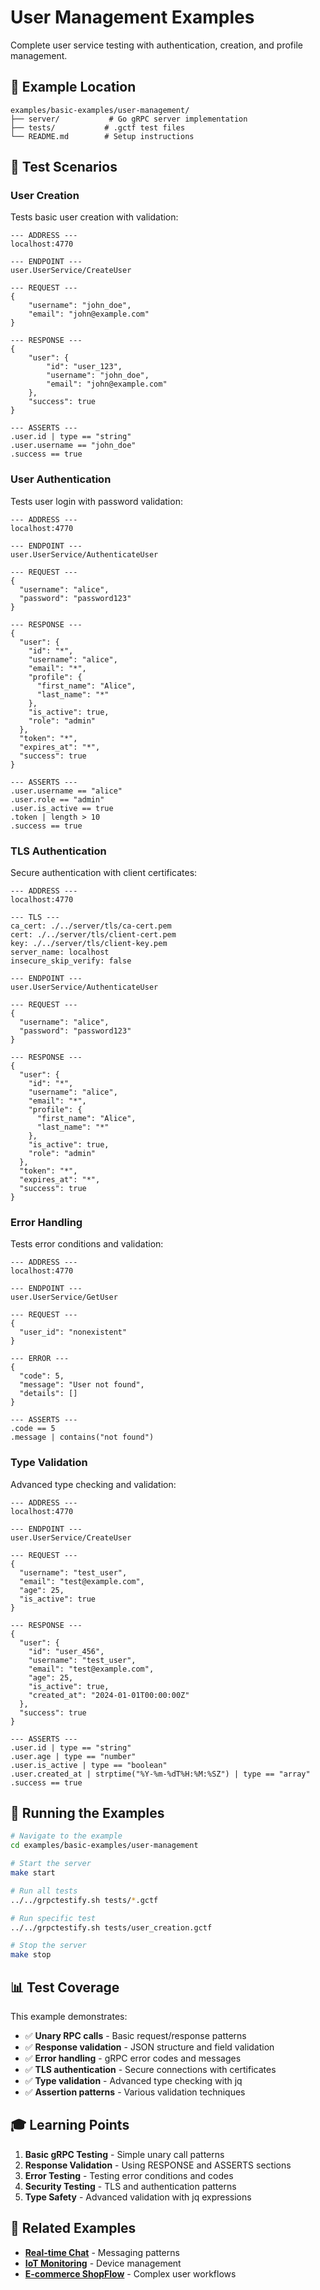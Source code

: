 # User Management Examples

Complete user service testing with authentication, creation, and profile management.

## 📁 Example Location

```
examples/basic-examples/user-management/
├── server/           # Go gRPC server implementation
├── tests/           # .gctf test files
└── README.md        # Setup instructions
```

## 🎯 Test Scenarios

### User Creation
Tests basic user creation with validation:

```gctf
--- ADDRESS ---
localhost:4770

--- ENDPOINT ---
user.UserService/CreateUser

--- REQUEST ---
{
    "username": "john_doe",
    "email": "john@example.com"
}

--- RESPONSE ---
{
    "user": {
        "id": "user_123",
        "username": "john_doe",
        "email": "john@example.com"
    },
    "success": true
}

--- ASSERTS ---
.user.id | type == "string"
.user.username == "john_doe"
.success == true
```

### User Authentication
Tests user login with password validation:

```gctf
--- ADDRESS ---
localhost:4770

--- ENDPOINT ---
user.UserService/AuthenticateUser

--- REQUEST ---
{
  "username": "alice",
  "password": "password123"
}

--- RESPONSE ---
{
  "user": {
    "id": "*",
    "username": "alice",
    "email": "*",
    "profile": {
      "first_name": "Alice",
      "last_name": "*"
    },
    "is_active": true,
    "role": "admin"
  },
  "token": "*",
  "expires_at": "*",
  "success": true
}

--- ASSERTS ---
.user.username == "alice"
.user.role == "admin"
.user.is_active == true
.token | length > 10
.success == true
```

### TLS Authentication
Secure authentication with client certificates:

```gctf
--- ADDRESS ---
localhost:4770

--- TLS ---
ca_cert: ./../server/tls/ca-cert.pem
cert: ./../server/tls/client-cert.pem
key: ./../server/tls/client-key.pem
server_name: localhost
insecure_skip_verify: false

--- ENDPOINT ---
user.UserService/AuthenticateUser

--- REQUEST ---
{
  "username": "alice",
  "password": "password123"
}

--- RESPONSE ---
{
  "user": {
    "id": "*",
    "username": "alice",
    "email": "*",
    "profile": {
      "first_name": "Alice",
      "last_name": "*"
    },
    "is_active": true,
    "role": "admin"
  },
  "token": "*",
  "expires_at": "*",
  "success": true
}
```

### Error Handling
Tests error conditions and validation:

```gctf
--- ADDRESS ---
localhost:4770

--- ENDPOINT ---
user.UserService/GetUser

--- REQUEST ---
{
  "user_id": "nonexistent"
}

--- ERROR ---
{
  "code": 5,
  "message": "User not found",
  "details": []
}

--- ASSERTS ---
.code == 5
.message | contains("not found")
```

### Type Validation
Advanced type checking and validation:

```gctf
--- ADDRESS ---
localhost:4770

--- ENDPOINT ---
user.UserService/CreateUser

--- REQUEST ---
{
  "username": "test_user",
  "email": "test@example.com",
  "age": 25,
  "is_active": true
}

--- RESPONSE ---
{
  "user": {
    "id": "user_456",
    "username": "test_user",
    "email": "test@example.com",
    "age": 25,
    "is_active": true,
    "created_at": "2024-01-01T00:00:00Z"
  },
  "success": true
}

--- ASSERTS ---
.user.id | type == "string"
.user.age | type == "number"
.user.is_active | type == "boolean"
.user.created_at | strptime("%Y-%m-%dT%H:%M:%SZ") | type == "array"
.success == true
```

## 🔧 Running the Examples

```bash
# Navigate to the example
cd examples/basic-examples/user-management

# Start the server
make start

# Run all tests
../../grpctestify.sh tests/*.gctf

# Run specific test
../../grpctestify.sh tests/user_creation.gctf

# Stop the server
make stop
```

## 📊 Test Coverage

This example demonstrates:

- ✅ **Unary RPC calls** - Basic request/response patterns
- ✅ **Response validation** - JSON structure and field validation
- ✅ **Error handling** - gRPC error codes and messages
- ✅ **TLS authentication** - Secure connections with certificates
- ✅ **Type validation** - Advanced type checking with jq
- ✅ **Assertion patterns** - Various validation techniques

## 🎓 Learning Points

1. **Basic gRPC Testing** - Simple unary call patterns
2. **Response Validation** - Using RESPONSE and ASSERTS sections
3. **Error Testing** - Testing error conditions and codes
4. **Security Testing** - TLS and authentication patterns
5. **Type Safety** - Advanced validation with jq expressions

## 🔗 Related Examples

- **[Real-time Chat](real-time-chat.md)** - Messaging patterns
- **[IoT Monitoring](iot-monitoring.md)** - Device management
- **[E-commerce ShopFlow](../advanced/shopflow-ecommerce.md)** - Complex user workflows
